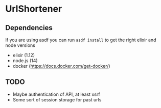 # UrlShortener

## Dependencies

If you are using asdf you can run `asdf install` to get the right elixir and node versions

* elixir (1.12)
* node.js (14)
* docker (https://docs.docker.com/get-docker/)

## TODO

* Maybe authentication of API, at least xsrf
* Some sort of session storage for past urls
